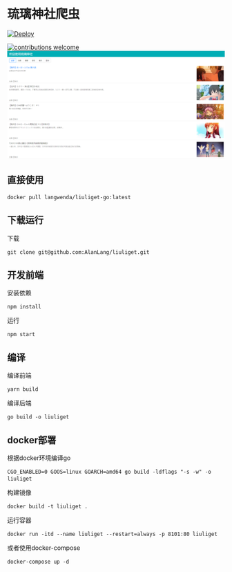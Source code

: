 # 琉璃神社爬虫

[![Deploy](https://www.herokucdn.com/deploy/button.png)](https://heroku.com/deploy)

[![contributions welcome](https://img.shields.io/badge/contributions-welcome-brightgreen.svg?style=flat)](https://github.com/dwyl/esta/issues)
![](./screenshot/demo.png)

## 直接使用
```
docker pull langwenda/liuliget-go:latest
```

## 下载运行
下载
```
git clone git@github.com:AlanLang/liuliget.git
```
## 开发前端

安装依赖
```
npm install
```

运行
```
npm start
```

## 编译
编译前端
```
yarn build
```

编译后端
```
go build -o liuliget
```
## docker部署
根据docker环境编译go
```
CGO_ENABLED=0 GOOS=linux GOARCH=amd64 go build -ldflags "-s -w" -o liuliget
```
构建镜像
```
docker build -t liuliget .
```
运行容器
```
docker run -itd --name liuliget --restart=always -p 8101:80 liuliget
```

或者使用docker-compose
```
docker-compose up -d
